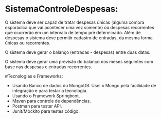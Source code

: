 # SistemaControleDespesas:
O sistema deve ser capaz de tratar despesas únicas (alguma compra esporádica que vai acontecer uma vez somente) ou despesas recorrentes que ocorrerão em um intervalo de tempo pré determinado. Além de despesas o sistema deve permitir cadastro de entradas, da mesma forma únicas ou recorrentes. 

O sistema deve gerar o balanço (entradas - despesas) entre duas datas.

O sistema deve gerar uma previsão do balanço dos meses seguintes com base nas despesas e entradas recorrentes.


#Tecnologias e Frameworks:
 - Usando  Banco de dados do MongoDB. 
Usei o Mongo pela facilidade de integração e para testar a tecnologia.
 - Usando o Framework Springboot.
 - Maven para controle de dependências.
 - Postman para testar API.
 - Junit/Mockito para testes código.
